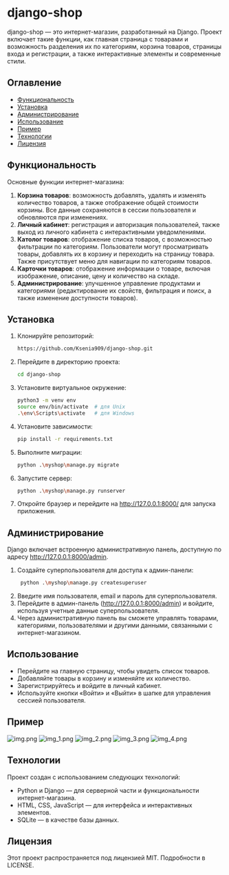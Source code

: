 # django-shop
django-shop — это интернет-магазин, разработанный на Django. Проект включает такие функции, как главная страница с товарами и возможность разделения их по категориям, корзина товаров, страницы входа и регистрации, а также интерактивные элементы и современные стили.

## Оглавление

- [Функциональность](#функциональность)
- [Установка](#установка)
- [Администрирование](#администрирование)
- [Использование](#использование)
- [Пример](#пример)
- [Технологии](#технологии)
- [Лицензия](#лицензия)

## Функциональность

Основные функции интернет-магазина:
1. **Корзина товаров**: возможность добавлять, удалять и изменять количество товаров, а также отображение общей стоимости корзины. Все данные сохраняются в сессии пользователя и обновляются при изменениях.
2. **Личный кабинет**: регистрация и авторизация пользователей, также выход из личного кабинета с интерактивными уведомлениями.
3. **Католог товаров**: отображение списка товаров, с возможностью фильтрации по категориям. Пользователи могут просматривать товары, добавлять их в корзину и переходить на страницу товара. Также присутствует меню для навигации по категориям товаров.
4. **Карточки товаров**: отображение информации о товаре, включая изображение, описание, цену и количество на складе.
5. **Администрирование**: улучшенное управление продуктами и категориями (редактирование их свойств, фильтрация и поиск, а также изменение доступности товаров).

## Установка

1. Клонируйте репозиторий:
   ```bash
   https://github.com/Ksenia909/django-shop.git
   
2. Перейдите в директорию проекта:
   ```bash
   cd django-shop
   
3. Установите виртуальное окружение:
   ```bash
   python3 -m venv env
   source env/bin/activate  # для Unix
   .\env\Scripts\activate   # для Windows
   
4. Установите зависимости:
   ```bash
   pip install -r requirements.txt

5. Выполните миграции:
   ```bash
   python .\myshop\manage.py migrate
   
6. Запустите сервер:
   ```bash
   python .\myshop\manage.py runserver

7. Откройте браузер и перейдите на http://127.0.0.1:8000/ для запуска приложения.

## Администрирование

Django включает встроенную административную панель, доступную по адресу http://127.0.0.1:8000/admin.

1. Создайте суперпользователя для доступа к админ-панели:
   ```bash
    python .\myshop\manage.py createsuperuser
   
2. Введите имя пользователя, email и пароль для суперпользователя.
3. Перейдите в админ-панель (http://127.0.0.1:8000/admin) и войдите, используя учетные данные суперпользователя.
4. Через административную панель вы сможете управлять товарами, категориями, пользователями и другими данными, связанными с интернет-магазином.

## Использование
- Перейдите на главную страницу, чтобы увидеть список товаров.
- Добавляйте товары в корзину и изменяйте их количество.
- Зарегистрируйтесь и войдите в личный кабинет.
- Используйте кнопки «Войти» и «Выйти» в шапке для управления сессией пользователя.

## Пример
![img.png](screenshots/img.png)
![img_1.png](screenshots/img_1.png)
![img_2.png](screenshots/img_2.png)
![img_3.png](screenshots/img_3.png)
![img_4.png](screenshots/img_4.png)

## Технологии
Проект создан с использованием следующих технологий:

- Python и Django — для серверной части и функциональности интернет-магазина.
- HTML, CSS, JavaScript — для интерфейса и интерактивных элементов.
- SQLite — в качестве базы данных.

## Лицензия
Этот проект распространяется под лицензией MIT. Подробности в LICENSE.